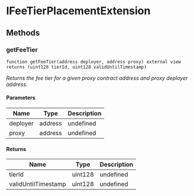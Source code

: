 # IFeeTierPlacementExtension









## Methods

### getFeeTier

```solidity
function getFeeTier(address deployer, address proxy) external view returns (uint128 tierId, uint128 validUntilTimestamp)
```



*Returns the fee tier for a given proxy contract address and proxy deployer address.*

#### Parameters

| Name | Type | Description |
|---|---|---|
| deployer | address | undefined
| proxy | address | undefined

#### Returns

| Name | Type | Description |
|---|---|---|
| tierId | uint128 | undefined
| validUntilTimestamp | uint128 | undefined




